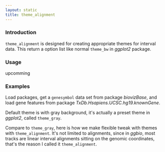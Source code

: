 ```yaml
---
layout: static
title: theme_alignment
---
```

<!--roptions dev='png', fig.width=8, fig.height=8, fig.path = "theme_alignment-" -->
<!--begin.rcode setup, message = FALSE, echo = FALSE, warning = FALSE
    render_jekyll()
##    opts_knit$set(upload.fun = function(file) 
##       imgur_upload(file, key = "7733c9b660907f0975935cc9ba657413"))
    dir.path <- "/home/tengfei/Codes/svnrepos/devel/ggbio/inst/examples/theme"
    fl<- file.path(dir.path, "theme_alignment.R")
    read_chunk(fl)
end.rcode-->

### Introduction
`theme_alignment` is designed for creating appropriate themes for interval
data. This return a option list like normal `theme_bw` in *ggplot2* package. 


### Usage
  upcomming
  
### Examples
Load packages, get a `genesymbol` data set from package *biovizBase*, and load
gene features from package *TxDb.Hsapiens.UCSC.hg19.knownGene*.
<!--begin.rcode load, message = FALSE, warning = FALSE
end.rcode-->

Default theme is with gray background, it's actually a preset theme in
*ggplot2*, called `theme_gray`.
<!--begin.rcode theme:default, message = FALSE, warning = FALSE
end.rcode-->

Compare to `theme_gray`, here is how we make flexible tweak with themes with
`theme_alignment`. It's not limited to alignments, since in *ggbio*, most tracks
are linear interval alignments sitting on the genomic coordinates, that's the
reason I called it `theme_alignment`.
<!--begin.rcode theme:alignment, message = FALSE, warning = FALSE
end.rcode-->
